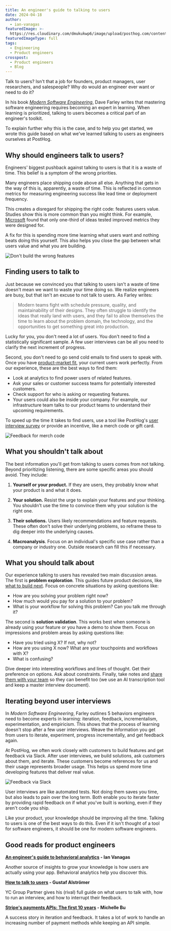 ```yaml
---
title: An engineer's guide to talking to users
date: 2024-04-18
author:
  - ian-vanagas
featuredImage: >-
  https://res.cloudinary.com/dmukukwp6/image/upload/posthog.com/contents/images/newsletter/beyond-10x-engineer/super-hog.png
featuredImageType: full
tags:
  - Engineering
  - Product engineers
crosspost:
  - Product engineers
  - Blog
---
```


Talk to users? Isn't that a job for founders, product managers, user researchers, and salespeople? Why do would an engineer ever want or need to do it?

In his book [*Modern Software Engineering*](https://www.davefarley.net/?p=352), Dave Farley writes that mastering software engineering requires becoming an expert in learning. When learning is prioritized, talking to users becomes a critical part of an engineer's toolkit.

To explain further why this is the case, and to help you get started, we wrote this guide based on what we've learned talking to users as engineers ourselves at PostHog.

## Why should engineers talk to users?

Engineers' biggest pushback against talking to users is that it is a waste of time. This belief is a symptom of the wrong priorities.

Many engineers place shipping code above all else. Anything that gets in the way of this is, apparently, a waste of time. This is reflected in common metrics for measuring engineering success like lead time or deployment frequency. 

This creates a disregard for shipping the right code: features users value. Studies show this is more common than you might think. For example, [Microsoft](https://ai.stanford.edu/~ronnyk/ExPThinkWeek2009Public.pdf) found that only one-third of ideas tested improved metrics they were designed for.

A fix for this is spending more time learning what users want and nothing beats doing this yourself. This also helps you close the gap between what users value and what you are building.

![Don't build the wrong features](https://res.cloudinary.com/dmukukwp6/image/upload/v1713470851/posthog.com/contents/images/newsletter/talk-to-users/features.jpg)

## Finding users to talk to

Just because we convinced you that talking to users isn't a waste of time doesn't mean we want to waste your time doing so. We realize engineers are busy, but that isn't an excuse to not talk to users. As Farley writes:

> Modern teams fight with schedule pressure, quality, and maintainability of their designs. They often struggle to identify the ideas that really land with users, and they fail to allow themselves the time to learn about the problem domain, the technology, and the opportunities to get something great into production.

Lucky for you, you don't need a lot of users. You don't need to find a statistically significant sample. A few user interviews can be all you need to clarify the next increment of progress.

Second, you don't need to go send cold emails to find users to speak with. Once you have [product-market fit](https://posthog.com/founders/product-market-fit-game), your current users work perfectly. From our experience, these are the best ways to find them:

- Look at analytics to find power users of related features.
- Ask your sales or customer success teams for potentially interested customers.
- Check support for who is asking or requesting features.
- Your users could also be inside your company. For example, our infrastructure team talks to our product teams to understand their upcoming requirements.

To speed up the time it takes to find users, use a tool like PostHog's [user interview survey](https://posthog.com/tutorials/feedback-interviews-site-apps) or provide an incentive, like a merch code or gift card. 

![Feedback for merch code](https://res.cloudinary.com/dmukukwp6/image/upload/v1713470870/posthog.com/contents/images/newsletter/talk-to-users/merch.png)

## What you shouldn't talk about

The best information you'll get from talking to users comes from not talking. Beyond prioritizing listening, there are some specific areas you should avoid. They include:

1. **Yourself or your product.** If they are users, they probably know what your product is and what it does.

2. **Your solution.** Resist the urge to explain your features and your thinking. You shouldn't use the time to convince them why your solution is the right one.

3. **Their solutions.** Users likely recommendations and feature requests. These often don't solve their underlying problems, so reframe these to dig deeper into the underlying causes.

4. **Macroanalysis**. Focus on an individual's specific use case rather than a company or industry one. Outside research can fill this if necessary.  

## What you should talk about

Our experience talking to users has revealed two main discussion areas. The first is **problem exploration**. This guides future product decisions, like [what to build next](https://newsletter.posthog.com/p/how-we-decide-what-to-build). Focus on concrete situations by asking questions like:

- How are you solving your problem right now?
- How much would you pay for a solution to your problem?
- What is your workflow for solving this problem? Can you talk me through it?

The second is **solution validation**. This works best when someone is already using your feature or you have a demo to show them. Focus on impressions and problem areas by asking questions like:

- Have you tried using X? If not, why not?
- How are you using X now? What are your touchpoints and workflows with X?
- What is confusing?

Dive deeper into interesting workflows and lines of thought. Get their preference on options. Ask about constraints. Finally, take notes and [share them with your team](https://posthog.com/product-engineers/interview-snapshot-guide) so they can benefit too (we use an AI transcription tool and keep a master interview document).

## Iterating beyond user interviews

In *Modern Software Engineering*, Farley outlines 5 behaviors engineers need to become experts in learning: iteration, feedback, incrementalism, experimentation, and empiricism. This shows that the process of learning doesn't stop after a few user interviews. Weave the information you get from users to iterate, experiment, progress incrementally, and get feedback again.

At PostHog, we often work closely with customers to build features and get feedback via Slack. After user interviews, we build solutions, ask customers about them, and iterate. These customers become references for us and their usage represents broader usage. This helps us spend more time developing features that deliver real value.

![Feedback via Slack](https://res.cloudinary.com/dmukukwp6/image/upload/v1713470870/posthog.com/contents/images/newsletter/talk-to-users/feedback.png)

User interviews are like automated tests. Not doing them saves you time, but also leads to pain over the long term. Both enable you to iterate faster by providing rapid feedback on if what you've built is working, even if they aren't code you ship.

Like your product, your knowledge should be improving all the time. Talking to users is one of the best ways to do this. Even if it isn't thought of a tool for software engineers, it should be one for modern software engineers.

## Good reads for product engineers

**[An engineer's guide to behavioral analytics](https://posthog.com/product-engineers/behavioral-analytics) - Ian Vanagas**

Another source of insights to grow your knowledge is how users are actually using your app. Behavioral analytics help you discover this. 

**[How to talk to users](https://youtu.be/z1iF1c8w5Lg) - Gustaf Alströmer**

YC Group Partner gives his (rival) full guide on what users to talk with, how to run an interview, and how to interrupt their feedback. 

**[Stripe's payments APIs: The first 10 years](https://stripe.com/blog/payment-api-design) - Michelle Bu**

A success story in iteration and feedback. It takes a lot of work to handle an increasing number of payment methods while keeping an API simple.